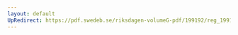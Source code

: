 ```yaml
---
layout: default
UpRedirect: https://pdf.swedeb.se/riksdagen-volumeG-pdf/199192/reg_199192/reg_199192_0897.pdf
---
```


